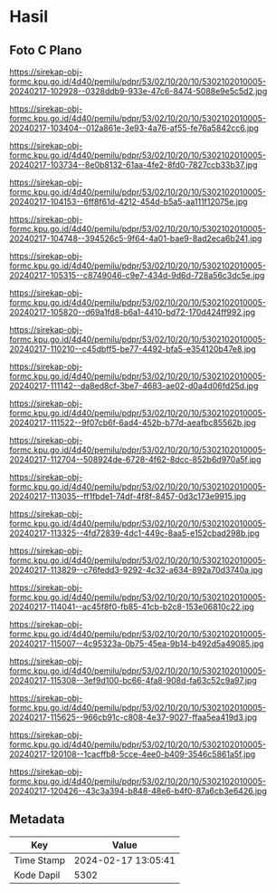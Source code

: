 # Hasil

## Foto C Plano

https://sirekap-obj-formc.kpu.go.id/4d40/pemilu/pdpr/53/02/10/20/10/5302102010005-20240217-102928--0328ddb9-933e-47c6-8474-5088e9e5c5d2.jpg

https://sirekap-obj-formc.kpu.go.id/4d40/pemilu/pdpr/53/02/10/20/10/5302102010005-20240217-103404--012a861e-3e93-4a76-af55-fe76a5842cc6.jpg

https://sirekap-obj-formc.kpu.go.id/4d40/pemilu/pdpr/53/02/10/20/10/5302102010005-20240217-103734--8e0b8132-61aa-4fe2-8fd0-7827ccb33b37.jpg

https://sirekap-obj-formc.kpu.go.id/4d40/pemilu/pdpr/53/02/10/20/10/5302102010005-20240217-104153--6ff8f61d-4212-454d-b5a5-aa111f12075e.jpg

https://sirekap-obj-formc.kpu.go.id/4d40/pemilu/pdpr/53/02/10/20/10/5302102010005-20240217-104748--394526c5-9f64-4a01-bae9-8ad2eca6b241.jpg

https://sirekap-obj-formc.kpu.go.id/4d40/pemilu/pdpr/53/02/10/20/10/5302102010005-20240217-105315--c8749046-c9e7-434d-9d6d-728a56c3dc5e.jpg

https://sirekap-obj-formc.kpu.go.id/4d40/pemilu/pdpr/53/02/10/20/10/5302102010005-20240217-105820--d69a1fd8-b6a1-4410-bd72-170d424ff992.jpg

https://sirekap-obj-formc.kpu.go.id/4d40/pemilu/pdpr/53/02/10/20/10/5302102010005-20240217-110210--c45dbff5-be77-4492-bfa5-e354120b47e8.jpg

https://sirekap-obj-formc.kpu.go.id/4d40/pemilu/pdpr/53/02/10/20/10/5302102010005-20240217-111142--da8ed8cf-3be7-4683-ae02-d0a4d06fd25d.jpg

https://sirekap-obj-formc.kpu.go.id/4d40/pemilu/pdpr/53/02/10/20/10/5302102010005-20240217-111522--9f07cb6f-6ad4-452b-b77d-aeafbc85562b.jpg

https://sirekap-obj-formc.kpu.go.id/4d40/pemilu/pdpr/53/02/10/20/10/5302102010005-20240217-112704--508924de-6728-4f62-8dcc-852b6d970a5f.jpg

https://sirekap-obj-formc.kpu.go.id/4d40/pemilu/pdpr/53/02/10/20/10/5302102010005-20240217-113035--ff1fbde1-74df-4f8f-8457-0d3c173e9915.jpg

https://sirekap-obj-formc.kpu.go.id/4d40/pemilu/pdpr/53/02/10/20/10/5302102010005-20240217-113325--4fd72839-4dc1-449c-8aa5-e152cbad298b.jpg

https://sirekap-obj-formc.kpu.go.id/4d40/pemilu/pdpr/53/02/10/20/10/5302102010005-20240217-113829--c76fedd3-9292-4c32-a634-892a70d3740a.jpg

https://sirekap-obj-formc.kpu.go.id/4d40/pemilu/pdpr/53/02/10/20/10/5302102010005-20240217-114041--ac45f8f0-fb85-41cb-b2c8-153e06810c22.jpg

https://sirekap-obj-formc.kpu.go.id/4d40/pemilu/pdpr/53/02/10/20/10/5302102010005-20240217-115007--4c95323a-0b75-45ea-9b14-b492d5a49085.jpg

https://sirekap-obj-formc.kpu.go.id/4d40/pemilu/pdpr/53/02/10/20/10/5302102010005-20240217-115308--3ef9d100-bc66-4fa8-908d-fa63c52c9a97.jpg

https://sirekap-obj-formc.kpu.go.id/4d40/pemilu/pdpr/53/02/10/20/10/5302102010005-20240217-115625--966cb91c-c808-4e37-9027-ffaa5ea419d3.jpg

https://sirekap-obj-formc.kpu.go.id/4d40/pemilu/pdpr/53/02/10/20/10/5302102010005-20240217-120108--1cacffb8-5cce-4ee0-b409-3546c5861a5f.jpg

https://sirekap-obj-formc.kpu.go.id/4d40/pemilu/pdpr/53/02/10/20/10/5302102010005-20240217-120426--43c3a394-b848-48e6-b4f0-87a6cb3e6426.jpg


## Metadata

| Key        | Value               |
| ---------- | ------------------- |
| Time Stamp | 2024-02-17 13:05:41 |
| Kode Dapil | 5302                |



